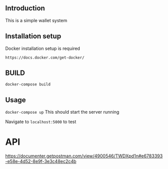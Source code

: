 ## Introduction


This is a simple wallet system 
## Installation setup

Docker installation setup is required

`https://docs.docker.com/get-docker/`

## BUILD 

`docker-compose build`

## Usage
`docker-compose up`
This should start the server running 

Navigate to `localhost:5000` to test

# API

https://documenter.getpostman.com/view/4900546/TWDXpd1n#e6783393-e58e-4d52-8e9f-3e3c48ec2c4b

